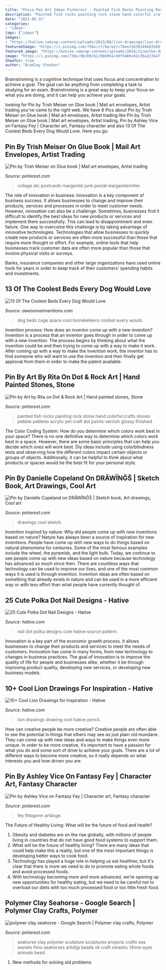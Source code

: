 ```yaml
---
title: "Posca Pen Art Ideas Pinterest - Painted Fish Rocks Painting Rock Stone Hand Colorful Crafts Stones Pebble Pebbles Acrylic Pet Craft Dot Paints Varnish Glossy Finished"
description: "Painted fish rocks painting rock stone hand colorful crafts stones pebble pebbles acrylic pet craft dot paints varnish glossy finished"
date: "2023-05-31"
categories:
- "ideas"
tags: ["ideas"]
images:
- "https://hative.com/wp-content/uploads/2013/09/lion-drawings/lion-drawing-12.jpg"
featuredImage: "https://i.pinimg.com/736x/c7/be/e2/c7bee216381446d3169fc9d709c28002--polymer-clay-projects-clay-crafts.jpg"
featured_image: "https://hative.com/wp-content/uploads/2014/11/polka-dot-nail-designs/5-cute-polka-dot-nail-designs.jpg"
image: "https://i.pinimg.com/736x/0b/b9/61/0bb961c48f5466c62c3ba227b4770394.jpg"
ShowToc: true
author: "Bradley Steuber"
---
```



Brainstroming is a cognitive technique that uses focus and concentration to achieve a goal. The goal can be anything from completing a task to studying for an exam. Brainstroming is a great way to keep your focus on what you are doing, and it can help you achieve your goals.

	

		
looking for Pin by Trish Meiser on Glue book | Mail art envelopes, Artist trading you've came to the right web. We have 8 Pics about Pin by Trish Meiser on Glue book | Mail art envelopes, Artist trading like Pin by Trish Meiser on Glue book | Mail art envelopes, Artist trading, Pin by Ashley Vice on Fantasy Fey | Character art, Fantasy character and also 13 Of The Coolest Beds Every Dog Would Love. Here you go:
		
    
## Pin By Trish Meiser On Glue Book | Mail Art Envelopes, Artist Trading

<img loading=lazy src="https://i.pinimg.com/736x/e2/fe/96/e2fe96ef2ef9a172814514a60fa96bb2.jpg" onerror="this.onerror=null;this.src='https://tse4.mm.bing.net/th?id=OIP.nry_pHJUHPE2m9nzyggYYwHaJ3&amp;pid=15.1';" alt="Pin by Trish Meiser on Glue book | Mail art envelopes, Artist trading">

_Source: pinterest.com_

>collage atc postcards margarete junk postal margaretemiller. 

	

The role of innovation in business:
Innovation is a key component of business success. It allows businesses to change and improve their products, services and processes in order to meet customer needs. However, innovation can also be a challenge. Sometimes, businesses find it difficult to identify the best ideas for new products or services and implement them successfully. This can lead to disappointment and even failure.
One way to overcome this challenge is by taking advantage of innovative technologies. Technologies that allow businesses to quickly create new products or services are often more successful than those that require more thought or effort. For example, online tools that help businesses track customer data are often more popular than those that involve physical visits or surveys.

Banks, insurance companies and other large organizations have used online tools for years in order to keep track of their customers’ spending habits and investments.

    
## 13 Of The Coolest Beds Every Dog Would Love

<img loading=lazy src="http://www.awesomeinventions.com/wp-content/uploads/2015/02/dog-cage-space.jpg" onerror="this.onerror=null;this.src='https://tse4.mm.bing.net/th?id=OIP.n3GDBeAyCpiMOwHI9y3ALwEXDf&amp;pid=15.1';" alt="13 Of The Coolest Beds Every Dog Would Love">

_Source: awesomeinventions.com_

>dog beds cage space cool homeketeers coolest every would. 

	

Invention process: How does an inventor come up with a new invention?
Invention is a process that an inventor goes through in order to come up with a new invention. The process begins by thinking about what the invention could be and then trying to come up with a way to make it work. After coming up with a way to make the invention work, the inventor has to find someone who will want to use the invention and then finally get approval from them in order to make the patent available.

    
## Pin By Art By Rita On Dot &amp; Rock Art | Hand Painted Stones, Stone

<img loading=lazy src="https://i.pinimg.com/736x/4a/93/28/4a932877f28ef1fd2ddbff8a39ce0522--color-crafts-colorful-fish.jpg" onerror="this.onerror=null;this.src='https://tse1.mm.bing.net/th?id=OIP.X0JEPkKj2dLnMpIREsXzTgEQDl&amp;pid=15.1';" alt="Pin by Art by Rita on Dot &amp; Rock Art | Hand painted stones, Stone">

_Source: pinterest.com_

>painted fish rocks painting rock stone hand colorful crafts stones pebble pebbles acrylic pet craft dot paints varnish glossy finished. 

	

The Color Coding System: How do you determine which colors work best in your space?
There is no one definitive way to determine which colors work best in a space. However, there are some basic principles that can help you decide which ones will work best. Diy ideas include using colorblindness tests and observing how the different colors impact certain objects or groups of objects. Additionally, it can be helpful to think about what products or spaces would be the best fit for your personal style.

    
## Pin By Danielle Copeland On DRÄWÏNĞŠ | Sketch Book, Art Drawings, Cool Art

<img loading=lazy src="https://i.pinimg.com/736x/0b/b9/61/0bb961c48f5466c62c3ba227b4770394.jpg" onerror="this.onerror=null;this.src='https://tse4.mm.bing.net/th?id=OIP.ebL0o-dhUwU0KvjiYPz-ewHaIl&amp;pid=15.1';" alt="Pin by Danielle Copeland on DRÄWÏNĞŠ | Sketch book, Art drawings, Cool art">

_Source: pinterest.com_

>drawings cool sketch. 

	

Invention inspired by nature: Why did people come up with new inventions based on nature?
Nature has always been a source of inspiration for new inventions. People have come up with new ways to do things based on natural phenomena for centuries. Some of the most famous examples include the wheel, the pyramids, and the light bulb. Today, we continue to see people come up with new ideas based on nature because technology has advanced so much since then. There are countless ways that technology can be used to improve our lives, and one of the most common ways it is used is through invention. Invention ideas are often based on something that already exists in nature and can be used in a more efficient way or with less effort than what people have currently thought of.

    
## 25 Cute Polka Dot Nail Designs - Hative

<img loading=lazy src="https://hative.com/wp-content/uploads/2014/11/polka-dot-nail-designs/5-cute-polka-dot-nail-designs.jpg" onerror="this.onerror=null;this.src='https://tse3.mm.bing.net/th?id=OIP.OOpwvC8pZ2fylsMZ0FPOIAHaH7&amp;pid=15.1';" alt="25 Cute Polka Dot Nail Designs - Hative">

_Source: hative.com_

>nail dot polka designs cute hative source pattern. 

	

Innovation is a key part of the economic growth process. It allows businesses to change their products and services to meet the needs of customers. Innovation has come in many forms, from new technology to changes in business practices. The goal of innovation is to improve the quality of life for people and businesses alike, whether it be through improving product quality, developing new services, or developing new business models.

    
## 10+ Cool Lion Drawings For Inspiration - Hative

<img loading=lazy src="https://hative.com/wp-content/uploads/2013/09/lion-drawings/lion-drawing-12.jpg" onerror="this.onerror=null;this.src='https://tse1.mm.bing.net/th?id=OIP.Z3MccQn4jxXbzte9tCMWrwHaK_&amp;pid=15.1';" alt="10+ Cool Lion Drawings for Inspiration - Hative">

_Source: hative.com_

>lion drawings drawing cool hative pencil. 

	

How can creative people be more creative?
Creative people are often able to see the potential in things that others may see as just plain old mundane. They can come up with new ideas and ways to make things even more unique. In order to be more creative, it’s important to have a passion for what you do and some sort of drive to achieve your goals. There are a lot of different ways to become more creative, so it really depends on what interests you and how driven you are.

    
## Pin By Ashley Vice On Fantasy Fey | Character Art, Fantasy Character

<img loading=lazy src="https://i.pinimg.com/736x/06/1e/8a/061e8a484363e5682228f765a61fbe39.jpg" onerror="this.onerror=null;this.src='https://tse1.mm.bing.net/th?id=OIP.Nd-IBNcDzsokpbekHVvVLAHaR9&amp;pid=15.1';" alt="Pin by Ashley Vice on Fantasy Fey | Character art, Fantasy character">

_Source: pinterest.com_

>fey fhtagnnn artdoge. 

	

The Future of Healthy Living: What will be the future of food and health?
1. Obesity and diabetes are on the rise globally, with millions of people living in countries that do not have good food systems to support them. 
2. What will be the future of healthy living? There are many ideas that could help make this a reality, but one of the most important things is developing better ways to cook food. 
3. Technology has played a huge role in helping us eat healthier, but it's clear that there is more we need to do to promote eating whole foods and avoid processed foods. 
4. With technology becoming more and more advanced, we're opening up new opportunities for healthy eating, but we need to be careful not to overload our diets with too much processed food or too little fresh food.

    
## Polymer Clay Seahorse - Google Search | Polymer Clay Crafts, Polymer

<img loading=lazy src="https://i.pinimg.com/736x/c7/be/e2/c7bee216381446d3169fc9d709c28002--polymer-clay-projects-clay-crafts.jpg" onerror="this.onerror=null;this.src='https://tse4.mm.bing.net/th?id=OIP.tQO_QgJQ7uwZEWCCHjRSzQHaJ4&amp;pid=15.1';" alt="polymer clay seahorse - Google Search | Polymer clay crafts, Polymer">

_Source: pinterest.com_

>seahorse clay polymer sculpture sculptures projects crafts sea wanelo fimo seahorses artistjp beads vk craft ceramic 14mm eyes animals bead. 

	

1. New methods for solving old problems

